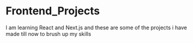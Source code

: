 # Frontend_Projects
I am learning React and Next.js and these are some of the projects i have made till now to brush up my skills
